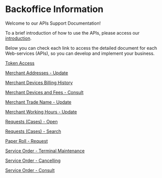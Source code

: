 
# Backoffice Information

Welcome to our APIs Support Documentation!

To a brief introduction of how to use the APIs, please access our [introduction][1].

Below you can check each link to access the detailed document for each Web-services (APIs), so you can develop and implement your business.



[Token Access](../api/?type=post&path=/token/)

[Merchant Addresses - Update](../api/?type=post&path=/bwa/wsm/merchantinformation/address/updateAddress/)

[Merchant Devices Billing History](../api/?type=get&path=/bwa/cobranca-terminal/v1/consulta/{data}/)

[Merchant Devices and Fees - Consult](../api/?type=get&path=/bwa/mdr-fees/{institution}/{merchanID}/)

[Merchant Trade Name - Update](../api/?type=post&path=/bwa/wsm/merchantinformation/tradeName/updateTradeName/)

[Merchant Working Hours - Update](../api/?type=post&path=/bwa/wsm/merchantinformation/workingHours/updateWorkingHours/)

[Requests (Cases) - Open](../api/?type=get&path=/bwa/wsm/merchantinformation/workingHours/config/motivos)

[Requests (Cases) - Search](../api/?type=get&path=/bwa/abertura-caso/config/sub-motivos/{Id})

[Paper Roll - Request](../api/?type=get&path=/bwa/solicitabobina/{instituicao}/{merchant}/{logico})

[Service Order - Terminal Maintenance](../api/?type=post&path=/bwa/wsm/fundingtools/prepayFlag/updatePrepayFlag/)

[Service Order - Cancelling](../api/?type=post&path=/bwa/wsm/devicerequest/canceloperation/processCancelOperationRequest)

[Service Order - Consult](../api/?type=get&path=/bwa/consultaos/{instituicao}/{numeroMerchant}/)

[1]: docs/english/banworks/APIs-Introduction.md
